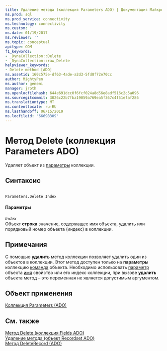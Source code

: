 ```yaml
---
title: Удаление метода (коллекция Parameters ADO) | Документация Майкрософт
ms.prod: sql
ms.prod_service: connectivity
ms.technology: connectivity
ms.custom: ''
ms.date: 01/19/2017
ms.reviewer: ''
ms.topic: conceptual
apitype: COM
f1_keywords:
- _DynaCollection::Delete
- _DynaCollection::raw_Delete
helpviewer_keywords:
- Delete method [ADO]
ms.assetid: 160c575e-df63-4ade-a2d3-5fd8f72e70cc
author: MightyPen
ms.author: genemi
manager: jroth
ms.openlocfilehash: 644e691dcc0f6fcf024a8d56e8adf516c2c5a096
ms.sourcegitcommit: 3026c22b7fba19059a769ea5f367c4f51efaf286
ms.translationtype: MT
ms.contentlocale: ru-RU
ms.lasthandoff: 06/15/2019
ms.locfileid: "66698309"
---
```

# <a name="delete-method-ado-parameters-collection"></a>Метод Delete (коллекция Parameters ADO)
Удаляет объект из [параметры](../../../ado/reference/ado-api/parameters-collection-ado.md) коллекции.  
  
## <a name="syntax"></a>Синтаксис  
  
```  
  
Parameters.Delete Index  
```  
  
#### <a name="parameters"></a>Параметры  
 *Index*  
 Объект **строка** значение, содержащее имя объекта, удалить или порядковый номер объекта (индекс) в коллекции.  
  
## <a name="remarks"></a>Примечания  
 С помощью **удалить** метод коллекции позволяет удалить один из объектов в коллекции. Этот метод доступен только на **параметры** коллекцию [команда](../../../ado/reference/ado-api/command-object-ado.md) объекта. Необходимо использовать [параметр](../../../ado/reference/ado-api/parameter-object.md) объекта [имя](../../../ado/reference/ado-api/name-property-ado.md) свойство или его индекс коллекции, при вызове **удалить** объекта метод – это переменная не является допустимым аргументом.  
  
## <a name="applies-to"></a>Объект применения  
 [Коллекция Parameters (ADO)](../../../ado/reference/ado-api/parameters-collection-ado.md)  
  
## <a name="see-also"></a>См. также  
 [Метод Delete (коллекция Fields ADO)](../../../ado/reference/ado-api/delete-method-ado-fields-collection.md)   
 [Удаление метода (объект Recordset ADO)](../../../ado/reference/ado-api/delete-method-ado-recordset.md)   
 [Метод DeleteRecord (ADO)](../../../ado/reference/ado-api/deleterecord-method-ado.md)
